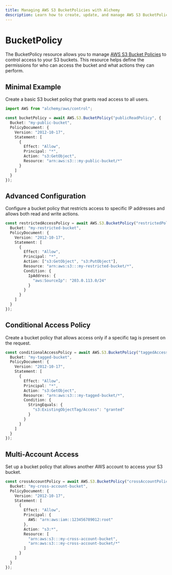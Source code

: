 ```yaml
---
title: Managing AWS S3 BucketPolicies with Alchemy
description: Learn how to create, update, and manage AWS S3 BucketPolicies using Alchemy Cloud Control.
---
```


# BucketPolicy

The BucketPolicy resource allows you to manage [AWS S3 Bucket Policies](https://docs.aws.amazon.com/s3/latest/userguide/) to control access to your S3 buckets. This resource helps define the permissions for who can access the bucket and what actions they can perform.

## Minimal Example

Create a basic S3 bucket policy that grants read access to all users.

```ts
import AWS from "alchemy/aws/control";

const bucketPolicy = await AWS.S3.BucketPolicy("publicReadPolicy", {
  Bucket: "my-public-bucket",
  PolicyDocument: {
    Version: "2012-10-17",
    Statement: [
      {
        Effect: "Allow",
        Principal: "*",
        Action: "s3:GetObject",
        Resource: "arn:aws:s3:::my-public-bucket/*"
      }
    ]
  }
});
```

## Advanced Configuration

Configure a bucket policy that restricts access to specific IP addresses and allows both read and write actions.

```ts
const restrictedAccessPolicy = await AWS.S3.BucketPolicy("restrictedPolicy", {
  Bucket: "my-restricted-bucket",
  PolicyDocument: {
    Version: "2012-10-17",
    Statement: [
      {
        Effect: "Allow",
        Principal: "*",
        Action: ["s3:GetObject", "s3:PutObject"],
        Resource: "arn:aws:s3:::my-restricted-bucket/*",
        Condition: {
          IpAddress: {
            "aws:SourceIp": "203.0.113.0/24"
          }
        }
      }
    ]
  }
});
```

## Conditional Access Policy

Create a bucket policy that allows access only if a specific tag is present on the request.

```ts
const conditionalAccessPolicy = await AWS.S3.BucketPolicy("taggedAccessPolicy", {
  Bucket: "my-tagged-bucket",
  PolicyDocument: {
    Version: "2012-10-17",
    Statement: [
      {
        Effect: "Allow",
        Principal: "*",
        Action: "s3:GetObject",
        Resource: "arn:aws:s3:::my-tagged-bucket/*",
        Condition: {
          StringEquals: {
            "s3:ExistingObjectTag/Access": "granted"
          }
        }
      }
    ]
  }
});
```

## Multi-Account Access

Set up a bucket policy that allows another AWS account to access your S3 bucket.

```ts
const crossAccountPolicy = await AWS.S3.BucketPolicy("crossAccountPolicy", {
  Bucket: "my-cross-account-bucket",
  PolicyDocument: {
    Version: "2012-10-17",
    Statement: [
      {
        Effect: "Allow",
        Principal: {
          AWS: "arn:aws:iam::123456789012:root"
        },
        Action: "s3:*",
        Resource: [
          "arn:aws:s3:::my-cross-account-bucket",
          "arn:aws:s3:::my-cross-account-bucket/*"
        ]
      }
    ]
  }
});
```